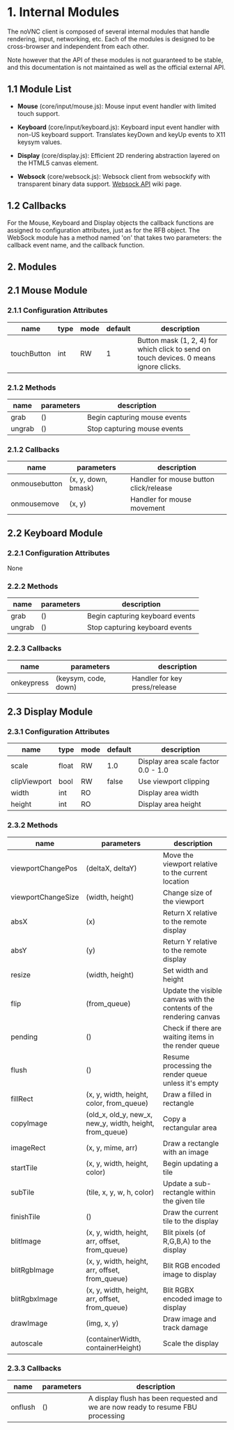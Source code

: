 # 1. Internal Modules

The noVNC client is composed of several internal modules that handle
rendering, input, networking, etc. Each of the modules is designed to
be cross-browser and independent from each other.

Note however that the API of these modules is not guaranteed to be
stable, and this documentation is not maintained as well as the
official external API.


## 1.1 Module List

* __Mouse__ (core/input/mouse.js): Mouse input event handler with
limited touch support.

* __Keyboard__ (core/input/keyboard.js): Keyboard input event handler with
non-US keyboard support. Translates keyDown and keyUp events to X11
keysym values.

* __Display__ (core/display.js): Efficient 2D rendering abstraction
layered on the HTML5 canvas element.

* __Websock__ (core/websock.js): Websock client from websockify
with transparent binary data support.
[Websock API](https://github.com/novnc/websockify-js/wiki/websock.js) wiki page.


## 1.2 Callbacks

For the Mouse, Keyboard and Display objects the callback functions are
assigned to configuration attributes, just as for the RFB object. The
WebSock module has a method named 'on' that takes two parameters: the
callback event name, and the callback function.

## 2. Modules

## 2.1 Mouse Module

### 2.1.1 Configuration Attributes

| name        | type | mode | default  | description
| ----------- | ---- | ---- | -------- | ------------
| touchButton | int  | RW   | 1        | Button mask (1, 2, 4) for which click to send on touch devices. 0 means ignore clicks.

### 2.1.2 Methods

| name   | parameters | description
| ------ | ---------- | ------------
| grab   | ()         | Begin capturing mouse events
| ungrab | ()         | Stop capturing mouse events

### 2.1.2 Callbacks

| name          | parameters          | description
| ------------- | ------------------- | ------------
| onmousebutton | (x, y, down, bmask) | Handler for mouse button click/release
| onmousemove   | (x, y)              | Handler for mouse movement


## 2.2 Keyboard Module

### 2.2.1 Configuration Attributes

None

### 2.2.2 Methods

| name   | parameters | description
| ------ | ---------- | ------------
| grab   | ()         | Begin capturing keyboard events
| ungrab | ()         | Stop capturing keyboard events

### 2.2.3 Callbacks

| name       | parameters           | description
| ---------- | -------------------- | ------------
| onkeypress | (keysym, code, down) | Handler for key press/release


## 2.3 Display Module

### 2.3.1 Configuration Attributes

| name         | type  | mode | default | description
| ------------ | ----- | ---- | ------- | ------------
| scale        | float | RW   | 1.0     | Display area scale factor 0.0 - 1.0
| clipViewport | bool  | RW   | false   | Use viewport clipping
| width        | int   | RO   |         | Display area width
| height       | int   | RO   |         | Display area height

### 2.3.2 Methods

| name               | parameters                                              | description
| ------------------ | ------------------------------------------------------- | ------------
| viewportChangePos  | (deltaX, deltaY)                                        | Move the viewport relative to the current location
| viewportChangeSize | (width, height)                                         | Change size of the viewport
| absX               | (x)                                                     | Return X relative to the remote display
| absY               | (y)                                                     | Return Y relative to the remote display
| resize             | (width, height)                                         | Set width and height
| flip               | (from_queue)                                            | Update the visible canvas with the contents of the rendering canvas
| pending            | ()                                                      | Check if there are waiting items in the render queue
| flush              | ()                                                      | Resume processing the render queue unless it's empty
| fillRect           | (x, y, width, height, color, from_queue)                | Draw a filled in rectangle
| copyImage          | (old_x, old_y, new_x, new_y, width, height, from_queue) | Copy a rectangular area
| imageRect          | (x, y, mime, arr)                                       | Draw a rectangle with an image
| startTile          | (x, y, width, height, color)                            | Begin updating a tile
| subTile            | (tile, x, y, w, h, color)                               | Update a sub-rectangle within the given tile
| finishTile         | ()                                                      | Draw the current tile to the display
| blitImage          | (x, y, width, height, arr, offset, from_queue)          | Blit pixels (of R,G,B,A) to the display
| blitRgbImage       | (x, y, width, height, arr, offset, from_queue)          | Blit RGB encoded image to display
| blitRgbxImage      | (x, y, width, height, arr, offset, from_queue)          | Blit RGBX encoded image to display
| drawImage          | (img, x, y)                                             | Draw image and track damage
| autoscale          | (containerWidth, containerHeight)                       | Scale the display

### 2.3.3 Callbacks

| name    | parameters | description
| ------- | ---------- | ------------
| onflush | ()         | A display flush has been requested and we are now ready to resume FBU processing
